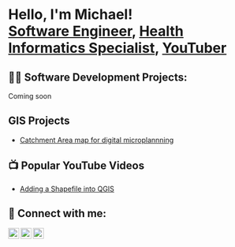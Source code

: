 <h1>Hello, I'm Michael! <br/><a href="https://github.com/themycon"> Software Engineer</a>, 
<a href="https://www.linkedin.com/in/joshmadakor/">Health Informatics Specialist</a>,  
<a href="https://www.youtube.com/channel/UCIB3QXDAE39CCac6QK7KUqQ">YouTuber</a></h1>

<h2>👨‍💻 Software Development Projects:</h2>
Coming soon

<h2> GIS Projects </h2>

- [Catchment Area map for digital microplannning](https://www.linkedin.com/posts/michael-turyasingura_gisday-qgis-grid3-activity-7131186925167611904-kYVV?utm_source=share&utm_medium=member_desktop) 



<h2>📺 Popular YouTube Videos</h2>

- [Adding a Shapefile into QGIS](https://www.youtube.com/watch?v=a83ASGn_V_s)


<h2> 🤳 Connect with me:</h2>

[<img align="left" alt="MichaelTuryasingura | YouTube" width="22px" src="https://cdn.jsdelivr.net/npm/simple-icons@v3/icons/youtube.svg" />][youtube]
[<img align="left" alt="MichaelTuryasingura | Twitter" width="22px" src="https://cdn.jsdelivr.net/npm/simple-icons@v3/icons/twitter.svg" />][twitter]
[<img align="left" alt="MichaelTuryasingura | LinkedIn" width="22px" src="https://cdn.jsdelivr.net/npm/simple-icons@v3/icons/linkedin.svg" />][linkedin]

[twitter]: https://twitter.com/uganerd
[youtube]: https://www.youtube.com/channel/UCIB3QXDAE39CCac6QK7KUqQ
[linkedin]: https://linkedin.com/in/michael-turyasingura

<!--
**themycon/themycon** is a ✨ _special_ ✨ repository because its `README.md` (this file) appears on your GitHub profile.

Here are some ideas to get you started:

- 🔭 I’m currently working on ...
- 🌱 I’m currently learning ...
- 👯 I’m looking to collaborate on ...
- 🤔 I’m looking for help with ...
- 💬 Ask me about ...
- 📫 How to reach me: ...
- 😄 Pronouns: ...
- ⚡ Fun fact: ...
-->

